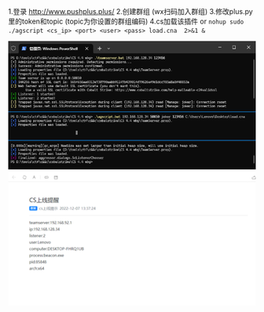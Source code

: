 1.登录 http://www.pushplus.plus/
2.创建群组 (wx扫码加入群组)
3.修改plus.py里的token和topic (topic为你设置的群组编码)
4.cs加载该插件 or `nohup sudo ./agscript <cs_ip> <port> <user> <pass> load.cna  2>&1 &`

![](1.png)
![](2.png)
